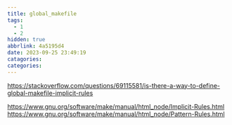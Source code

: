 ```yaml
---
title: global_makefile
tags:
  - 1
  - 2
hidden: true
abbrlink: 4a5195d4
date: 2023-09-25 23:49:19
catagories:
categories:
---
```


<!-- <meting-js
    server="netease"
    type="song"
    autoplay="true"
    id="18126594">
</meting-js> -->

<https://stackoverflow.com/questions/69115581/is-there-a-way-to-define-global-makefile-implicit-rules>

<https://www.gnu.org/software/make/manual/html_node/Implicit-Rules.html>
<https://www.gnu.org/software/make/manual/html_node/Pattern-Rules.html>
